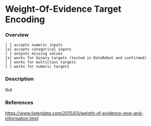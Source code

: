 # Weight-Of-Evidence Target Encoding

### Overview
```
[ ] accepts numeric inputs
[x] accepts categorical inputs
[ ] outputs missing values
[x] works for binary targets (tested in DataRobot and confirmed)
[ ] works for multiclass targets
[ ] works for numeric targets
```
### Description

tbd

### References

https://www.listendata.com/2015/03/weight-of-evidence-woe-and-information.html